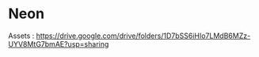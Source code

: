 # Neon

Assets : https://drive.google.com/drive/folders/1D7bSS6iHIo7LMdB6MZz-UYV8MtG7bmAE?usp=sharing
